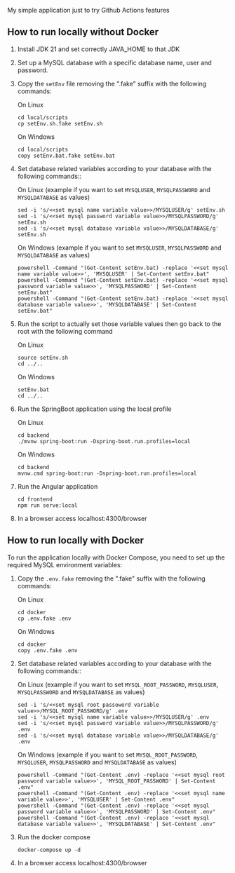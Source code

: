 My simple application just to try Github Actions features

## How to run locally without Docker
1. Install JDK 21 and set correctly JAVA_HOME to that JDK
2. Set up a MySQL database with a specific database name, user and password.
3. Copy the `setEnv` file removing the ".fake" suffix with the following commands:

   On Linux
   ```
   cd local/scripts
   cp setEnv.sh.fake setEnv.sh
   ```
   On Windows
   ```
   cd local/scripts
   copy setEnv.bat.fake setEnv.bat
   ```
4. Set database related variables according to your database with the following commands::
 
   On Linux (example if you want to set `MYSQLUSER`, `MYSQLPASSWORD` and `MYSQLDATABASE` as values)
   ```
   sed -i 's/<<set mysql name variable value>>/MYSQLUSER/g' setEnv.sh
   sed -i 's/<<set mysql password variable value>>/MYSQLPASSWORD/g' setEnv.sh
   sed -i 's/<<set mysql database variable value>>/MYSQLDATABASE/g' setEnv.sh
   ```
   On Windows (example if you want to set `MYSQLUSER`, `MYSQLPASSWORD` and `MYSQLDATABASE` as values)
   ```
   powershell -Command "(Get-Content setEnv.bat) -replace '<<set mysql name variable value>>', 'MYSQLUSER' | Set-Content setEnv.bat"
   powershell -Command "(Get-Content setEnv.bat) -replace '<<set mysql password variable value>>', 'MYSQLPASSWORD' | Set-Content setEnv.bat"
   powershell -Command "(Get-Content setEnv.bat) -replace '<<set mysql database variable value>>', 'MYSQLDATABASE' | Set-Content setEnv.bat"
   ```
5. Run the script to actually set those variable values then go back to the root with the following command
 
   On Linux
   ```
   source setEnv.sh
   cd ../..
   ``` 
   On Windows
   ```
   setEnv.bat
   cd ../..
   ```
6. Run the SpringBoot application using the local profile

   On Linux
   ```
   cd backend
   ./mvnw spring-boot:run -Dspring-boot.run.profiles=local
   ```
   On Windows
   ```
   cd backend
   mvnw.cmd spring-boot:run -Dspring-boot.run.profiles=local
   ```
7. Run the Angular application
   ```
   cd frontend
   npm run serve:local
   ```
8. In a browser access localhost:4300/browser


## How to run locally with Docker

To run the application locally with Docker Compose, you need to set up the required MySQL environment variables:

1. Copy the `.env.fake` removing the ".fake" suffix with the following commands:

   On Linux
   ```
   cd docker
   cp .env.fake .env
   ```
   On Windows
   ```
   cd docker
   copy .env.fake .env
   ```

2. Set database related variables according to your database with the following commands::

   On Linux (example if you want to set `MYSQL_ROOT_PASSWORD`, `MYSQLUSER`, `MYSQLPASSWORD` and `MYSQLDATABASE` as values)
   ```
   sed -i 's/<<set mysql root passoword variable value>>/MYSQL_ROOT_PASSWORD/g' .env
   sed -i 's/<<set mysql name variable value>>/MYSQLUSER/g' .env
   sed -i 's/<<set mysql password variable value>>/MYSQLPASSWORD/g' .env
   sed -i 's/<<set mysql database variable value>>/MYSQLDATABASE/g' .env
   ```
   On Windows (example if you want to set `MYSQL_ROOT_PASSWORD`, `MYSQLUSER`, `MYSQLPASSWORD` and `MYSQLDATABASE` as values)
   ```
   powershell -Command "(Get-Content .env) -replace '<<set mysql root password variable value>>', 'MYSQL_ROOT_PASSWORD' | Set-Content .env"
   powershell -Command "(Get-Content .env) -replace '<<set mysql name variable value>>', 'MYSQLUSER' | Set-Content .env"
   powershell -Command "(Get-Content .env) -replace '<<set mysql password variable value>>', 'MYSQLPASSWORD' | Set-Content .env"
   powershell -Command "(Get-Content .env) -replace '<<set mysql database variable value>>', 'MYSQLDATABASE' | Set-Content .env"
   ```

3. Run the docker compose
   ```
   docker-compose up -d
   ```
4. In a browser access localhost:4300/browser
